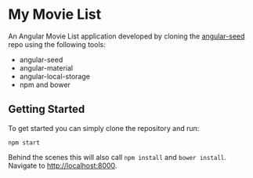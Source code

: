 # My Movie List

An Angular Movie List application developed by cloning the [angular-seed](https://github.com/angular/angular-seed.git)
repo using the following tools:
- angular-seed
- angular-material
- angular-local-storage
- npm and bower


## Getting Started

To get started you can simply clone the repository and run:

```
npm start
```

Behind the scenes this will also call `npm install` and `bower install`.
Navigate to [http://localhost:8000](http://localhost:8000).
